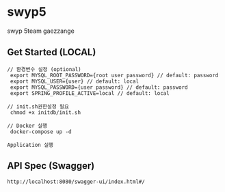 # swyp5
swyp 5team gaezzange

## Get Started (LOCAL)

```
// 환경변수 설정 (optional)
 export MYSQL_ROOT_PASSWORD={root user password} // default: password
 export MYSQL_USER={user} // default: local
 export MYSQL_PASSWORD={user password} // default: password
 export SPRING_PROFILE_ACTIVE=local // default: local

// init.sh권한설정 필요
 chmod +x initdb/init.sh

// Docker 실행
 docker-compose up -d
 
Application 실행
```

## API Spec (Swagger)
```
http://localhost:8080/swagger-ui/index.html#/
```
